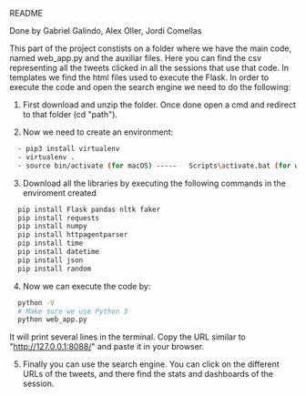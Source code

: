 README

Done by Gabriel Galindo, Alex Oller, Jordi Comellas

This part of the project constists on a folder where we have the main code, named web_app.py and the auxiliar files. Here you can find the csv representing all the tweets clicked in all the sessions that use that code. In templates we find the html files used to execute the Flask. In order to execute the code and open the search engine we need to do the following:

1. First download and unzip the folder. Once done open a cmd and redirect to that folder (cd "path").

2. Now we need to create an environment:
```bash
  - pip3 install virtualenv
  - virtualenv .
  - source bin/activate (for macOS) -----   Scripts\activate.bat (for windows)
```

3. Download all the libraries by executing the following commands in the enviroment created
```bash
  pip install Flask pandas nltk faker
  pip install requests
  pip install numpy
  pip install httpagentparser
  pip install time
  pip install datetime
  pip install json
  pip install random
```

4. Now we can execute the code by:
```bash
  python -V
  # Make sure we use Python 3
  python web_app.py
```
It will print several lines in the terminal. Copy the URL similar to "http://127.0.0.1:8088/" and paste it in your browser. 


5. Finally you can use the search engine. You can click on the different URLs of the tweets, and there find the stats and dashboards of the session. 